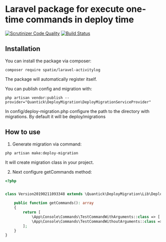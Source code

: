 # Laravel package for execute one-time commands in deploy time
[![Scrutinizer Code Quality](https://scrutinizer-ci.com/g/drumser/deploy-migrations/badges/quality-score.png?b=master)](https://scrutinizer-ci.com/g/drumser/deploy-migrations/?branch=master)
[![Build Status](https://scrutinizer-ci.com/g/drumser/deploy-migrations/badges/build.png?b=master)](https://scrutinizer-ci.com/g/drumser/deploy-migrations/build-status/master)

## Installation
You can install the package via composer:

```
composer require spatie/laravel-activitylog
```

The package will automatically register itself.

You can publish config and migration with:

```
php artisan vendor:publish --provider="Quantick\DeployMigration\DeployMigrationServiceProvider"
```

In config/deploy-migration.php сonfigure the path to the directory with migrations.
By default it will be deploy/migrations

## How to use
1. Generate migration via command:
```
php artisan make:deploy-migration
```
It will create migration class in your project.

2. Next configure getCommands method:
```php
<?php


class Version20190211093348 extends \Quantick\DeployMigration\Lib\DeployMigration {

    public function getCommands(): array
    {
        return [
            \App\Console\Commands\TestCommandWithArguments::class => ['arg' => 'value', '--option' => true],
            \App\Console\Commands\TestCommandWithoutArguments::class => [],
        ];
    }
}
```